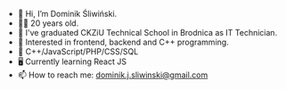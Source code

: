 - 👋 Hi, I’m Dominik Śliwiński.
- 👨‍🎓 20 years old.
- 🏫 I've graduated CKZiU Technical School in Brodnica as IT Technician.
- 👀 Interested in frontend, backend and C++ programming.
- 🌱 C++/JavaScript/PHP/CSS/SQL
- 🖥 Currently learning React JS
- 📫 How to reach me: dominik.j.sliwinski@gmail.com
